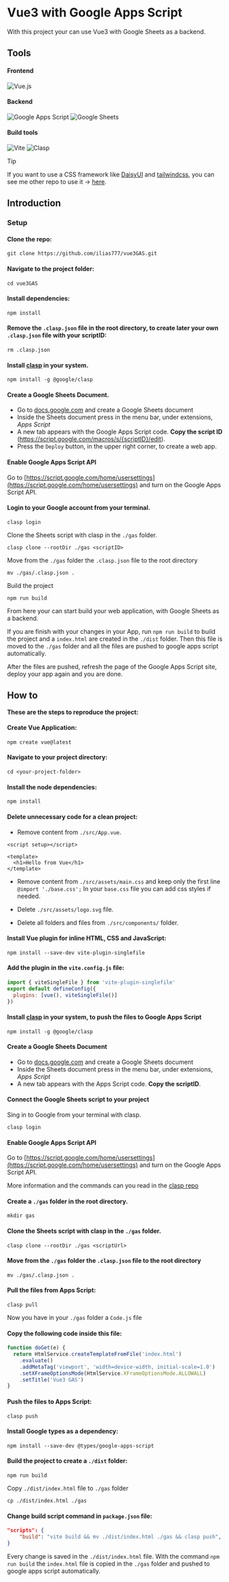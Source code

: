 # Vue3 with Google Apps Script

With this project your can use Vue3 with Google Sheets as a backend.

## Tools

#### Frontend

![Vue.js](https://img.shields.io/badge/vuejs-%2335495e.svg?style=for-the-badge&logo=vuedotjs&logoColor=%234FC08D)

#### Backend

![Google Apps Script](https://img.shields.io/badge/Google_Apps_Script-blue?style=for-the-badge&logo=google%20apps%20script&logoColor=white)
![Google Sheets](https://img.shields.io/badge/Google_Sheets-darkgreen?style=for-the-badge&logo=google%20sheets&logoColor=white)

#### Build tools

![Vite](https://img.shields.io/badge/vite-%23646CFF.svg?style=for-the-badge&logo=vite&logoColor=white)
![Clasp](https://img.shields.io/badge/CLASP-darkblue?style=for-the-badge&logo=google&logoColor=white)

> [!TIP]
> If you want to use a CSS framework like [DaisyUI](https://daisyui.com/) and [tailwindcss](https://tailwindcss.com/),
> you can see me other repo to use it &rarr; [here](https://github.com/ilias777/Vue3GASDaisyUI).

## Introduction

### Setup

#### Clone the repo:

```shell
git clone https://github.com/ilias777/vue3GAS.git
```

#### Navigate to the project folder:

```shell
cd vue3GAS
```

#### Install dependencies:

```shell
npm install
```

#### Remove the `.clasp.json` file in the root directory, to create later your own `.clasp.json` file with your scriptID:

```shell
rm .clasp.json
```

#### Install [clasp](https://github.com/google/clasp) in your system.

```shell
npm install -g @google/clasp
```

#### Create a Google Sheets Document.

- Go to [docs.google.com](https://docs.google.com/) and create a Google Sheets document
- Inside the Sheets document press in the menu bar, under extensions, _Apps Script_
- A new tab appears with the Google Apps Script code. **Copy the script ID** (https://script.google.com/macros/s/{scriptID}/edit).
- Press the `Deploy` button, in the upper right corner, to create a web app.

#### Enable Google Apps Script API

Go to [https://script.google.com/home/usersettings](https://script.google.com/home/usersettings)
and turn on the Google Apps Script API.

#### Login to your Google account from your terminal.

```shell
clasp login
```

Clone the Sheets script with clasp in the `./gas` folder.

```shell
clasp clone --rootDir ./gas <scriptID>
```

Move from the `./gas` folder the `.clasp.json` file to the root directory

```shell
mv ./gas/.clasp.json .
```

Build the project

```shell
npm run build
```

From here your can start build your web application, with Google Sheets as a backend.

If you are finish with your changes in your App, run `npm run build` to build the project and
a `index.html` are created in the `./dist` folder. Then this file is moved to the `./gas` folder
and all the files are pushed to google apps script automatically.

After the files are pushed, refresh the page of the Google Apps Script site, deploy your app again and you are done.

## How to

**These are the steps to reproduce the project:**

#### Create Vue Application:

```shell
npm create vue@latest
```

#### Navigate to your project directory:

```shell
cd <your-project-folder>
```

#### Install the node dependencies:

```shell
npm install
```

#### Delete unnecessary code for a clean project:

- Remove content from `./src/App.vue`.

```vue
<script setup></script>

<template>
  <h1>Hello from Vue</h1>
</template>
```

- Remove content from `./src/assets/main.css` and keep only the first line `@import './base.css';` In your `base.css` file you can add css styles if needed.

- Delete `./src/assets/logo.svg` file.

- Delete all folders and files from `./src/components/` folder.

#### Install Vue plugin for inline HTML, CSS and JavaScript:

```shell
npm install --save-dev vite-plugin-singlefile
```

#### Add the plugin in the `vite.config.js` file:

```javascript
import { viteSingleFile } from 'vite-plugin-singlefile'
export default defineConfig({
  plugins: [vue(), viteSingleFile()]
})
```

#### Install [clasp](https://github.com/google/clasp) in your system, to push the files to Google Apps Script

```shell
npm install -g @google/clasp
```

#### Create a Google Sheets Document

- Go to [docs.google.com](https://docs.google.com/) and create a Google Sheets document
- Inside the Sheets document press in the menu bar, under extensions, _Apps Script_
- A new tab appears with the Apps Script code. **Copy the scriptID**.

#### Connect the Google Sheets script to your project

Sing in to Google from your terminal with clasp.

```shell
clasp login
```

#### Enable Google Apps Script API

Go to [https://script.google.com/home/usersettings](https://script.google.com/home/usersettings)
and turn on the Google Apps Script API.

More information and the commands can you read in the [clasp repo](https://github.com/google/clasp)

#### Create a `./gas` folder in the root directory.

```shell
mkdir gas
```

#### Clone the Sheets script with clasp in the `./gas` folder.

```shell
clasp clone --rootDir ./gas <scriptUrl>
```

#### Move from the `./gas` folder the `.clasp.json` file to the root directory

```shell
mv ./gas/.clasp.json .
```

#### Pull the files from Apps Script:

```
clasp pull
```

Now you have in your `./gas` folder a `Code.js` file

#### Copy the following code inside this file:

```javascript
function doGet(e) {
  return HtmlService.createTemplateFromFile('index.html')
    .evaluate()
    .addMetaTag('viewport', 'width=device-width, initial-scale=1.0')
    .setXFrameOptionsMode(HtmlService.XFrameOptionsMode.ALLOWALL)
    .setTitle('Vue3 GAS')
}
```

#### Push the files to Apps Script:

```shell
clasp push
```

#### Install Google types as a dependency:

```shell
npm install --save-dev @types/google-apps-script
```

#### Build the project to create a `./dist` folder:

```shell
npm run build
```

Copy `./dist/index.html` file to `./gas` folder

```shell
cp ./dist/index.html ./gas
```

#### Change build script command in `package.json` file:

```json
"scripts": {
    "build": "vite build && mv ./dist/index.html ./gas && clasp push",
}
```

Every change is saved in the `./dist/index.html` file. With the command `npm run build` the `index.html` file is copied in the `./gas`
folder and pushed to google apps script automatically.
